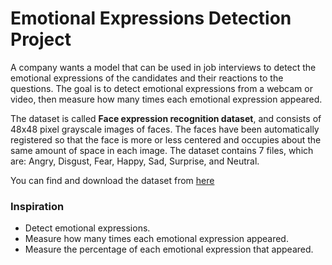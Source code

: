# Emotional Expressions Detection Project


A company wants a model that can be used in job interviews to detect the emotional expressions of the candidates and their reactions to the questions. The goal is to detect emotional expressions from a webcam or video, then measure how many times each emotional expression appeared.


The dataset is called **Face expression recognition dataset**, and consists of 48x48 pixel grayscale images of faces. The faces have been automatically registered so that the face is more or less centered and occupies about the same amount of space in each image. The dataset contains 7 files, which are: Angry, Disgust, Fear, Happy, Sad, Surprise, and Neutral.

You can find and download the dataset from [here](https://www.kaggle.com/datasets/jonathanoheix/face-expression-recognition-dataset)


### **Inspiration**
* Detect emotional expressions.
* Measure how many times each emotional expression appeared.
* Measure the percentage of each emotional expression that appeared.

